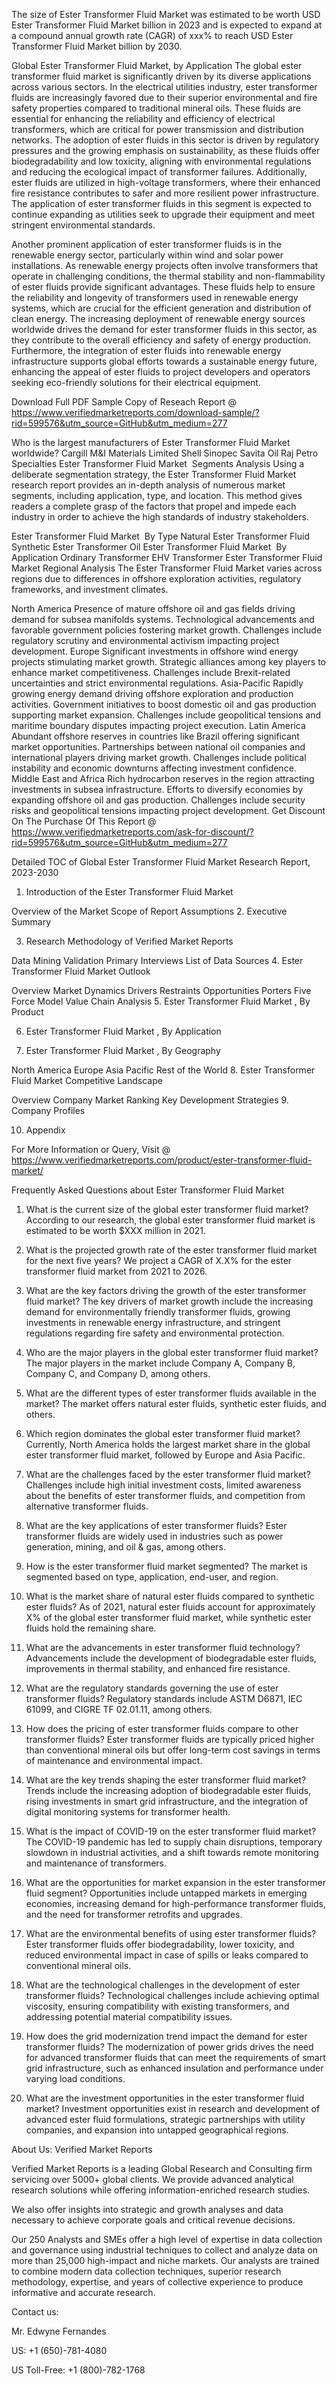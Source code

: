 The size of Ester Transformer Fluid Market was estimated to be worth USD Ester Transformer Fluid Market billion in 2023 and is expected to expand at a compound annual growth rate (CAGR) of xxx% to reach USD Ester Transformer Fluid Market billion by 2030.

Global Ester Transformer Fluid Market, by Application
The global ester transformer fluid market is significantly driven by its diverse applications across various sectors. In the electrical utilities industry, ester transformer fluids are increasingly favored due to their superior environmental and fire safety properties compared to traditional mineral oils. These fluids are essential for enhancing the reliability and efficiency of electrical transformers, which are critical for power transmission and distribution networks. The adoption of ester fluids in this sector is driven by regulatory pressures and the growing emphasis on sustainability, as these fluids offer biodegradability and low toxicity, aligning with environmental regulations and reducing the ecological impact of transformer failures. Additionally, ester fluids are utilized in high-voltage transformers, where their enhanced fire resistance contributes to safer and more resilient power infrastructure. The application of ester transformer fluids in this segment is expected to continue expanding as utilities seek to upgrade their equipment and meet stringent environmental standards.

Another prominent application of ester transformer fluids is in the renewable energy sector, particularly within wind and solar power installations. As renewable energy projects often involve transformers that operate in challenging conditions, the thermal stability and non-flammability of ester fluids provide significant advantages. These fluids help to ensure the reliability and longevity of transformers used in renewable energy systems, which are crucial for the efficient generation and distribution of clean energy. The increasing deployment of renewable energy sources worldwide drives the demand for ester transformer fluids in this sector, as they contribute to the overall efficiency and safety of energy production. Furthermore, the integration of ester fluids into renewable energy infrastructure supports global efforts towards a sustainable energy future, enhancing the appeal of ester fluids to project developers and operators seeking eco-friendly solutions for their electrical equipment.

Download Full PDF Sample Copy of Reseach Report @ https://www.verifiedmarketreports.com/download-sample/?rid=599576&utm_source=GitHub&utm_medium=277

Who is the largest manufacturers of Ester Transformer Fluid Market worldwide?
Cargill
M&I Materials Limited
Shell
Sinopec
Savita Oil
Raj Petro Specialties
Ester Transformer Fluid Market  Segments Analysis
Using a deliberate segmentation strategy, the Ester Transformer Fluid Market research report provides an in-depth analysis of numerous market segments, including application, type, and location. This method gives readers a complete grasp of the factors that propel and impede each industry in order to achieve the high standards of industry stakeholders.

Ester Transformer Fluid Market  By Type
Natural Ester Transformer Fluid
Synthetic Ester Transformer Oil
Ester Transformer Fluid Market  By Application
Ordinary Transformer
EHV Transformer
Ester Transformer Fluid Market Regional Analysis
The Ester Transformer Fluid Market varies across regions due to differences in offshore exploration activities, regulatory frameworks, and investment climates.

North America
Presence of mature offshore oil and gas fields driving demand for subsea manifolds systems.
Technological advancements and favorable government policies fostering market growth.
Challenges include regulatory scrutiny and environmental activism impacting project development.
Europe
Significant investments in offshore wind energy projects stimulating market growth.
Strategic alliances among key players to enhance market competitiveness.
Challenges include Brexit-related uncertainties and strict environmental regulations.
Asia-Pacific
Rapidly growing energy demand driving offshore exploration and production activities.
Government initiatives to boost domestic oil and gas production supporting market expansion.
Challenges include geopolitical tensions and maritime boundary disputes impacting project execution.
Latin America
Abundant offshore reserves in countries like Brazil offering significant market opportunities.
Partnerships between national oil companies and international players driving market growth.
Challenges include political instability and economic downturns affecting investment confidence.
Middle East and Africa
Rich hydrocarbon reserves in the region attracting investments in subsea infrastructure.
Efforts to diversify economies by expanding offshore oil and gas production.
Challenges include security risks and geopolitical tensions impacting project development.
Get Discount On The Purchase Of This Report @ https://www.verifiedmarketreports.com/ask-for-discount/?rid=599576&utm_source=GitHub&utm_medium=277

Detailed TOC of Global Ester Transformer Fluid Market Research Report, 2023-2030
1. Introduction of the Ester Transformer Fluid Market

Overview of the Market
Scope of Report
Assumptions
2. Executive Summary

3. Research Methodology of Verified Market Reports

Data Mining
Validation
Primary Interviews
List of Data Sources
4. Ester Transformer Fluid Market Outlook

Overview
Market Dynamics
Drivers
Restraints
Opportunities
Porters Five Force Model
Value Chain Analysis
5. Ester Transformer Fluid Market , By Product

6. Ester Transformer Fluid Market , By Application

7. Ester Transformer Fluid Market , By Geography

North America
Europe
Asia Pacific
Rest of the World
8. Ester Transformer Fluid Market Competitive Landscape

Overview
Company Market Ranking
Key Development Strategies
9. Company Profiles

10. Appendix

For More Information or Query, Visit @ https://www.verifiedmarketreports.com/product/ester-transformer-fluid-market/

Frequently Asked Questions about Ester Transformer Fluid Market
1. What is the current size of the global ester transformer fluid market?
According to our research, the global ester transformer fluid market is estimated to be worth $XXX million in 2021.

2. What is the projected growth rate of the ester transformer fluid market for the next five years?
We project a CAGR of X.X% for the ester transformer fluid market from 2021 to 2026.

3. What are the key factors driving the growth of the ester transformer fluid market?
The key drivers of market growth include the increasing demand for environmentally friendly transformer fluids, growing investments in renewable energy infrastructure, and stringent regulations regarding fire safety and environmental protection.

4. Who are the major players in the global ester transformer fluid market?
The major players in the market include Company A, Company B, Company C, and Company D, among others.

5. What are the different types of ester transformer fluids available in the market?
The market offers natural ester fluids, synthetic ester fluids, and others.

6. Which region dominates the global ester transformer fluid market?
Currently, North America holds the largest market share in the global ester transformer fluid market, followed by Europe and Asia Pacific.

7. What are the challenges faced by the ester transformer fluid market?
Challenges include high initial investment costs, limited awareness about the benefits of ester transformer fluids, and competition from alternative transformer fluids.

8. What are the key applications of ester transformer fluids?
Ester transformer fluids are widely used in industries such as power generation, mining, and oil & gas, among others.

9. How is the ester transformer fluid market segmented?
The market is segmented based on type, application, end-user, and region.

10. What is the market share of natural ester fluids compared to synthetic ester fluids?
As of 2021, natural ester fluids account for approximately X% of the global ester transformer fluid market, while synthetic ester fluids hold the remaining share.

11. What are the advancements in ester transformer fluid technology?
Advancements include the development of biodegradable ester fluids, improvements in thermal stability, and enhanced fire resistance.

12. What are the regulatory standards governing the use of ester transformer fluids?
Regulatory standards include ASTM D6871, IEC 61099, and CIGRE TF 02.01.11, among others.

13. How does the pricing of ester transformer fluids compare to other transformer fluids?
Ester transformer fluids are typically priced higher than conventional mineral oils but offer long-term cost savings in terms of maintenance and environmental impact.

14. What are the key trends shaping the ester transformer fluid market?
Trends include the increasing adoption of biodegradable ester fluids, rising investments in smart grid infrastructure, and the integration of digital monitoring systems for transformer health.

15. What is the impact of COVID-19 on the ester transformer fluid market?
The COVID-19 pandemic has led to supply chain disruptions, temporary slowdown in industrial activities, and a shift towards remote monitoring and maintenance of transformers.

16. What are the opportunities for market expansion in the ester transformer fluid segment?
Opportunities include untapped markets in emerging economies, increasing demand for high-performance transformer fluids, and the need for transformer retrofits and upgrades.

17. What are the environmental benefits of using ester transformer fluids?
Ester transformer fluids offer biodegradability, lower toxicity, and reduced environmental impact in case of spills or leaks compared to conventional mineral oils.

18. What are the technological challenges in the development of ester transformer fluids?
Technological challenges include achieving optimal viscosity, ensuring compatibility with existing transformers, and addressing potential material compatibility issues.

19. How does the grid modernization trend impact the demand for ester transformer fluids?
The modernization of power grids drives the need for advanced transformer fluids that can meet the requirements of smart grid infrastructure, such as enhanced insulation and performance under varying load conditions.

20. What are the investment opportunities in the ester transformer fluid market?
Investment opportunities exist in research and development of advanced ester fluid formulations, strategic partnerships with utility companies, and expansion into untapped geographical regions.

About Us: Verified Market Reports

Verified Market Reports is a leading Global Research and Consulting firm servicing over 5000+ global clients. We provide advanced analytical research solutions while offering information-enriched research studies.

We also offer insights into strategic and growth analyses and data necessary to achieve corporate goals and critical revenue decisions.

Our 250 Analysts and SMEs offer a high level of expertise in data collection and governance using industrial techniques to collect and analyze data on more than 25,000 high-impact and niche markets. Our analysts are trained to combine modern data collection techniques, superior research methodology, expertise, and years of collective experience to produce informative and accurate research.

Contact us:

Mr. Edwyne Fernandes

US: +1 (650)-781-4080

US Toll-Free: +1 (800)-782-1768
